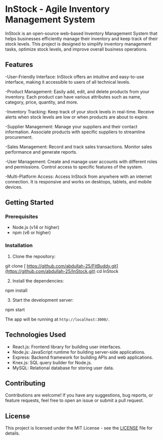 
# InStock - Agile Inventory Management System

InStock is an open-source web-based Inventory Management System that helps businesses efficiently manage their inventory and keep track of their stock levels. This project is designed to simplify inventory management tasks, optimize stock levels, and improve overall business operations.

## Features

-User-Friendly Interface: InStock offers an intuitive and easy-to-use interface, making it accessible to users of all technical levels.

-Product Management: Easily add, edit, and delete products from your inventory. Each product can have various attributes such as name, category, price, quantity, and more.

-Inventory Tracking: Keep track of your stock levels in real-time. Receive alerts when stock levels are low or when products are about to expire.

-Supplier Management: Manage your suppliers and their contact information. Associate products with specific suppliers to streamline procurement.

-Sales Management: Record and track sales transactions. Monitor sales performance and generate reports.

-User Management: Create and manage user accounts with different roles and permissions. Control access to specific features of the system.

-Multi-Platform Access: Access InStock from anywhere with an internet connection. It is responsive and works on desktops, tablets, and mobile devices.

## Getting Started



### Prerequisites

- Node.js (v14 or higher)
- npm (v6 or higher)

### Installation

1. Clone the repository:

git clone [ https://github.com/abdullah-25/FitBuddy.git](https://github.com/abdullah-25/InStock.git)
cd InStock

2. Install the dependencies:
   
npm install

3. Start the development server:

npm start


The app will be running at `http://localhost:3000/`.


## Technologies Used

- React.js: Frontend library for building user interfaces.
- Node.js: JavaScript runtime for building server-side applications.
- Express: Backend framework for building APIs and web applications.
- Knex.js: SQL query builder for Node.js.
- MySQL: Relational database for storing user data.


## Contributing

Contributions are welcome! If you have any suggestions, bug reports, or feature requests, feel free to open an issue or submit a pull request.

## License

This project is licensed under the MIT License - see the [LICENSE](LICENSE) file for details.
